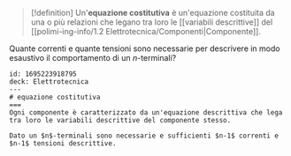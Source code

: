 >[!definition]
>Un'**equazione costitutiva** è un'equazione costituita da una o più relazioni che legano tra loro le [[variabili descrittive]] del [[polimi-ing-info/1.2 Elettrotecnica/Componenti|Componente]].

Quante correnti e quante tensioni sono necessarie per descrivere in modo esaustivo il comportamento di un $n$-terminali?


```anki
id: 1695223918795
deck: Elettrotecnica
---
# equazione costitutiva
===
Ogni componente è caratterizzato da un'equazione descrittiva che lega tra loro le variabili descrittive del componente stesso.

Dato un $n$-terminali sono necessarie e sufficienti $n-1$ correnti e $n-1$ tensioni descrittive.
```
